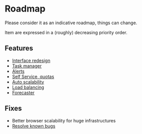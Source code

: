 # Roadmap

Please consider it as an indicative roadmap, things can change.

Item are expressed in a (roughly) decreasing priority order.

## Features

- [Interface redesign](https://xen-orchestra.com/blog/announcing-xen-orchestra-5-x/)
- [Task manager](scheduler.md)
- [Alerts](alerts.md)
- [Self Service, quotas](self_service.md)
- [Auto scalability](auto_scalability.md)
- [Load balancing](load_balancing.md)
- [Forecaster](forecaster.md)


## Fixes

- Better browser scalability for huge infrastructures
- [Resolve known bugs](https://github.com/vatesfr/xo/blob/master/doc/known_bugs/README.md)
